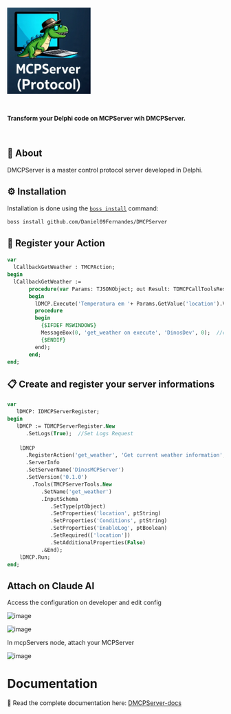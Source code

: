 <p align="left">
  <a href="https://github.com/Daniel09Fernandes/DMCPServer/blob/main/img/DMCPServer.png">
    <img alt="DMCPServer" height="200" src="https://github.com/Daniel09Fernandes/DMCPServer/blob/main/img/DMCPServer.png">
  </a>  
</p><br>
<p align="left">
  <b>Transform your Delphi code on MCPServer wih DMCPServer.</b>
</p><br>

## 🎯 About
DMCPServer is a master control protocol server developed in Delphi.

## ⚙️ Installation
Installation is done using the [`boss install`](https://github.com/HashLoad/boss) command:
``` sh
boss install github.com/Daniel09Fernandes/DMCPServer
```

## 🚀 Register your Action
``` pascal
var     
  lCallbackGetWeather : TMCPAction;
begin
  lCallbackGetWeather :=
       procedure(var Params: TJSONObject; out Result: TDMCPCallToolsResult; out Error: TDMCPCallToolsContent)
       begin
         lDMCP.Execute('Temperatura em '+ Params.GetValue('location').Value + ' e está ensolarado', Params, Result, Error,
         procedure
         begin
           {$IFDEF MSWINDOWS}
           MessageBox(0, 'get_weather on execute', 'DinosDev', 0);  //callback
           {$ENDIF}
         end);
       end;
end;
```

## 📋 Create and register your server informations
``` pascal
var     
   lDMCP: IDMCPServerRegister;
begin
   lDMCP := TDMCPServerRegister.New
      .SetLogs(True);  //Set Logs Request

    lDMCP
      .RegisterAction('get_weather', 'Get current weather information', lCallbackGetWeather)     
      .ServerInfo
      .SetServerName('DinosMCPServer')
      .SetVersion('0.1.0')        
        .Tools(TMCPServerTools.New
           .SetName('get_weather')
           .InputSchema
              .SetType(ptObject)
              .SetProperties('location', ptString)
              .SetProperties('Conditions', ptString)
              .SetProperties('EnableLog', ptBoolean)
              .SetRequired(['location'])
              .SetAdditionalProperties(False)
           .&End);
    lDMCP.Run;
end;
```

## Attach on Claude AI

Access the configuration on developer and edit config

<img width="364" height="167" alt="image" src="https://github.com/user-attachments/assets/b0e1d02c-3806-49ec-81a2-b1bef521e93b" /><br>


<img width="945" height="685" alt="image" src="https://github.com/user-attachments/assets/5cdc6748-6437-4ed6-84ff-e8cfe8502de3" /><br>


In mcpServers node, attach your MCPServer


<img width="713" height="283" alt="image" src="https://github.com/user-attachments/assets/8af35f54-3042-4004-9385-50b0eda76b4a" /><br>



# Documentation
 
📖 Read the complete documentation here:  [DMCPServer-docs](https://dmcpserver-doc.lovestoblog.com/)



